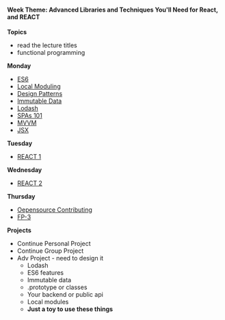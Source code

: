 
<h4 class="weektheme">Week Theme: Advanced Libraries and Techniques You'll Need for React, and REACT</h4>

  
**Topics**  
  * read the lecture titles  
  * functional programming

**Monday**  
  * [ES6](https://github.com/jankeLearning/content-md/blob/master/js/09-es6.md)  
  * [Local Moduling](https://github.com/jankeLearning/content-md/blob/master/npm-modules/09-local-moduling.md)  
  * [Design Patterns](https://github.com/jankeLearning/content-md/blob/master/dev-knowledge/09-design-patterns.md)  
  * [Immutable Data](https://github.com/jankeLearning/content-md/blob/master/app-design/09-immutable-data.md)  
  * [Lodash](https://github.com/jankeLearning/content-md/blob/master/npm-modules/09-lodash.md)  
  * [SPAs 101](https://github.com/jankeLearning/content-md/blob/master/app-design/09-SPAs-101.md) 
  * [MVVM](https://github.com/jankeLearning/content-md/blob/master/app-design/10-MVVM.md)  
  * [JSX](https://github.com/jankeLearning/content-md/blob/master/js/10-jsx.md)

**Tuesday**  
  * [REACT 1]()  

**Wednesday**  
  * [REACT 2]()  

**Thursday**  
  * [Oepensource Contributing](https://github.com/jankeLearning/content-md/blob/master/dev-knowledge/09-opensource-contributing.md)  
  * [FP-3](https://github.com/jankeLearning/content-md/blob/master/js/09-FP-3.md)  

**Projects**
  * Continue Personal Project
  * Continue Group Project
  * Adv Project - need to design it  
    * Lodash  
    * ES6 features  
    * Immutable data  
    * .prototype or classes  
    * Your backend or public api  
    * Local modules  
    * **Just a toy to use these things**



